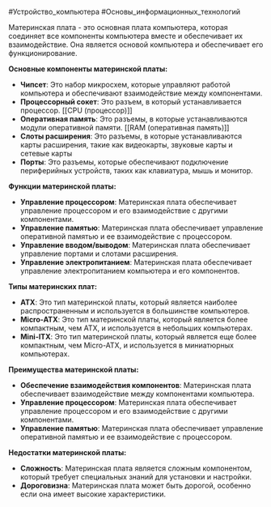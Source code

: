 #Устройство_компьютера #Основы_информационных_технологий 

Материнская плата - это основная плата компьютера, которая соединяет все компоненты компьютера вместе и обеспечивает их взаимодействие. Она является основой компьютера и обеспечивает его функционирование.

**Основные компоненты материнской платы:**

- **Чипсет**: Это набор микросхем, которые управляют работой компьютера и обеспечивают взаимодействие между компонентами.
- **Процессорный сокет**: Это разъем, в который устанавливается процессор. [[CPU (процессор)]]
- **Оперативная память**: Это разъемы, в которые устанавливаются модули оперативной памяти. [[RAM (оперативная память)]]
- **Слоты расширения**: Это разъемы, в которые устанавливаются карты расширения, такие как видеокарты, звуковые карты и сетевые карты 
- **Порты**: Это разъемы, которые обеспечивают подключение периферийных устройств, таких как клавиатура, мышь и монитор.

**Функции материнской платы:**

- **Управление процессором**: Материнская плата обеспечивает управление процессором и его взаимодействие с другими компонентами.
- **Управление памятью**: Материнская плата обеспечивает управление оперативной памятью и ее взаимодействие с процессором.
- **Управление вводом/выводом**: Материнская плата обеспечивает управление портами и слотами расширения.
- **Управление электропитанием**: Материнская плата обеспечивает управление электропитанием компьютера и его компонентов.

**Типы материнских плат:**

- **ATX**: Это тип материнской платы, который является наиболее распространенным и используется в большинстве компьютеров.
- **Micro-ATX**: Это тип материнской платы, который является более компактным, чем ATX, и используется в небольших компьютерах.
- **Mini-ITX**: Это тип материнской платы, который является еще более компактным, чем Micro-ATX, и используется в миниатюрных компьютерах.

**Преимущества материнской платы:**

- **Обеспечение взаимодействия компонентов**: Материнская плата обеспечивает взаимодействие между компонентами компьютера.
- **Управление процессором**: Материнская плата обеспечивает управление процессором и его взаимодействие с другими компонентами.
- **Управление памятью**: Материнская плата обеспечивает управление оперативной памятью и ее взаимодействие с процессором.

**Недостатки материнской платы:**

- **Сложность**: Материнская плата является сложным компонентом, который требует специальных знаний для установки и настройки.
- **Дороговизна**: Материнская плата может быть дорогой, особенно если она имеет высокие характеристики.

